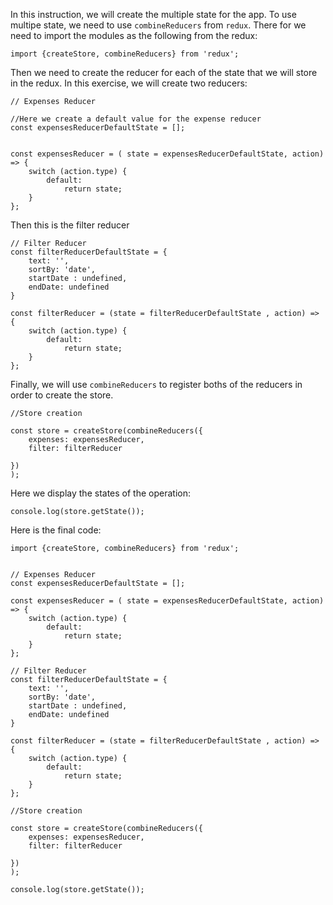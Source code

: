 In this instruction, we will create the multiple state for the app.
To use multipe state, we need to use `combineReducers` from `redux`. 
There for we need to import the modules as the following from the redux:

```
import {createStore, combineReducers} from 'redux';
```

Then we need to create the reducer for each of the state that we will 
store in the redux. In this exercise, we will create two reducers:

```
// Expenses Reducer

//Here we create a default value for the expense reducer
const expensesReducerDefaultState = [];


const expensesReducer = ( state = expensesReducerDefaultState, action) => {
    switch (action.type) {
        default:
            return state;
    }
};
```

Then this is the filter reducer

```
// Filter Reducer
const filterReducerDefaultState = {
    text: '',
    sortBy: 'date',
    startDate : undefined,
    endDate: undefined
}

const filterReducer = (state = filterReducerDefaultState , action) => {
    switch (action.type) {
        default: 
            return state;
    }
};
```

Finally, we will use `combineReducers` to register boths of the reducers in order to create the store.

```
//Store creation

const store = createStore(combineReducers({
    expenses: expensesReducer,
    filter: filterReducer

})
);
```

Here we display the states of the operation:

```
console.log(store.getState());
```

Here is the final code: 

```
import {createStore, combineReducers} from 'redux';


// Expenses Reducer
const expensesReducerDefaultState = [];

const expensesReducer = ( state = expensesReducerDefaultState, action) => {
    switch (action.type) {
        default:
            return state;
    }
};

// Filter Reducer
const filterReducerDefaultState = {
    text: '',
    sortBy: 'date',
    startDate : undefined,
    endDate: undefined
}

const filterReducer = (state = filterReducerDefaultState , action) => {
    switch (action.type) {
        default: 
            return state;
    }
};

//Store creation

const store = createStore(combineReducers({
    expenses: expensesReducer,
    filter: filterReducer

})
);

console.log(store.getState());
```